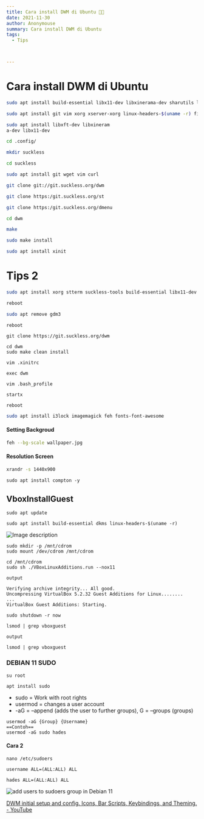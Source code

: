 ```yaml
---
title: Cara install DWM di Ubuntu 🐱‍👤
date: 2021-11-30
author: Anonymouse
summary: Cara install DWM di Ubuntu
tags:
  - Tips



---
```


# Cara install DWM di Ubuntu

```bash
sudo apt install build-essential libx11-dev libxinerama-dev sharutils libxft-dev
```

```bash
sudo apt install git vim xorg xserver-xorg linux-headers-$(uname -r) firmware-linux-free mesa-utils wget curl build-essential i3lock imagemagick feh fonts-font-awesome
```

```bash
sudo apt install libxft-dev libxineram
a-dev libx11-dev
```



```bash
cd .config/
```

```bash
mkdir suckless
```

```bash
cd suckless
```

```bash
sudo apt install git wget vim curl
```

```bash
git clone git://git.suckless.org/dwm
```

```bash
git clone https:/git.suckless.org/st
```

```bash
git clone https:/git.suckless.org/dmenu
```

```bash
cd dwm
```

```bash
make
```

```bash
sudo make install
```

```bash
sudo apt install xinit
```

# Tips 2

```bash
sudo apt install xorg stterm suckless-tools build-essential libx11-dev libxinerama-dev libxft-dev git vim curl wget libwebkit2gtk-4.0-dev
```

```bash
reboot
```

```bash
sudo apt remove gdm3
```

```
reboot
```

```
git clone https://git.suckless.org/dwm
```

```
cd dwm
sudo make clean install
```

```
vim .xinitrc

exec dwm
```

```
vim .bash_profile

startx
```

```
reboot
```

```bash
sudo apt install i3lock imagemagick feh fonts-font-awesome
```



#### Setting Backgroud

```bash
feh --bg-scale wallpaper.jpg
```

#### Resolution Screen

```bash
xrandr -s 1440x900
```

```
sudo apt install compton -y
```



## VboxInstallGuest

```
sudo apt update

sudo apt install build-essential dkms linux-headers-$(uname -r)
```

![Image description](https://dev-to-uploads.s3.amazonaws.com/uploads/articles/3xegt1sg6ensnu3vc1d0.jpg)

```
sudo mkdir -p /mnt/cdrom
sudo mount /dev/cdrom /mnt/cdrom
```

```
cd /mnt/cdrom
sudo sh ./VBoxLinuxAdditions.run --nox11
```

```
output

Verifying archive integrity... All good.
Uncompressing VirtualBox 5.2.32 Guest Additions for Linux........
...
VirtualBox Guest Additions: Starting.
```

```
sudo shutdown -r now
```

```
lsmod | grep vboxguest
```

```
output

lsmod | grep vboxguest
```

### DEBIAN 11 SUDO

```
su root

apt install sudo
```

- sudo = Work with root rights
- usermod = changes a user account
- -aG = –append (adds the user to further groups), G = –groups (groups)

```
usermod -aG {Group} {Username}
==Contoh==
usermod -aG sudo hades
```

#### Cara 2

```
nano /etc/sudoers

username ALL=(ALL:ALL) ALL

hades ALL=(ALL:ALL) ALL

```

![add users to sudoers group in Debian 11](https://www.how2shout.com/linux/wp-content/uploads/2021/08/add-users-to-sudoers-group-in-Debian-11.png)

[^referensi]: [DWM Install on Minimal Version of Ubuntu Linux - No Bloat! Dynamic Window Manager - YouTube](https://www.youtube.com/watch?v=lipHPQL4nmQ)

[DWM initial setup and config. Icons, Bar Scripts, Keybindings, and Theming. - YouTube](https://www.youtube.com/watch?v=zaRzOEoyR4s)

